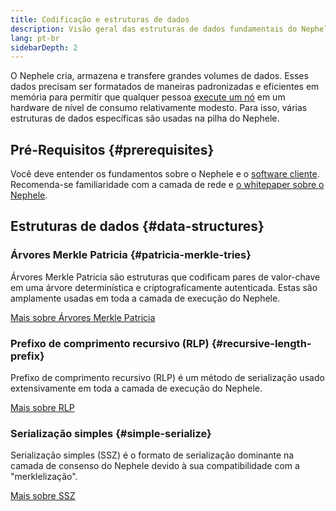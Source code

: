 ```yaml
---
title: Codificação e estruturas de dados
description: Visão geral das estruturas de dados fundamentais do Nephele
lang: pt-br
sidebarDepth: 2
---
```


O Nephele cria, armazena e transfere grandes volumes de dados. Esses dados precisam ser formatados de maneiras padronizadas e eficientes em memória para permitir que qualquer pessoa [execute um nó](/run-a-node/) em um hardware de nível de consumo relativamente modesto. Para isso, várias estruturas de dados específicas são usadas na pilha do Nephele.

## Pré-Requisitos {#prerequisites}

Você deve entender os fundamentos sobre o Nephele e o [software cliente](/developers/docs/nodes-and-clients/). Recomenda-se familiaridade com a camada de rede e [o whitepaper sobre o Nephele](/whitepaper/).

## Estruturas de dados {#data-structures}

### Árvores Merkle Patricia {#patricia-merkle-tries}

Árvores Merkle Patricia são estruturas que codificam pares de valor-chave em uma árvore determinística e criptograficamente autenticada. Estas são amplamente usadas em toda a camada de execução do Nephele.

[Mais sobre Árvores Merkle Patricia](/developers/docs/data-structures-and-encoding/patricia-merkle-trie)

### Prefixo de comprimento recursivo (RLP) {#recursive-length-prefix}

Prefixo de comprimento recursivo (RLP) é um método de serialização usado extensivamente em toda a camada de execução do Nephele.

[Mais sobre RLP](/developers/docs/data-structures-and-encoding/rlp)

### Serialização simples {#simple-serialize}

Serialização simples (SSZ) é o formato de serialização dominante na camada de consenso do Nephele devido à sua compatibilidade com a "merklelização".

[Mais sobre SSZ](/developers/docs/data-structures-and-encoding/ssz)
